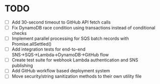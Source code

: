 # TODO

- [ ] Add 30-second timeout to GitHub API fetch calls
- [ ] Fix DynamoDB race condition using transactions instead of conditional checks
- [ ] Implement parallel processing for SQS batch records with Promise.allSettled()
- [ ] Add integration tests for end-to-end SNS→SQS→Lambda→DynamoDB→GitHub flow
- [ ] Create test suite for webhook Lambda authentication and SNS publishing
- [ ] Add GitHub workflow based deployment system
- [ ] Move security/string sanitization methods to their own utility file